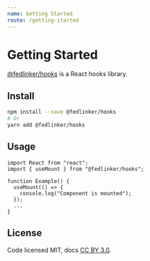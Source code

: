 ```yaml
---
name: Getting Started
route: /getting-started
---
```


# Getting Started

[@fedlinker/hooks](https://www.npmjs.com/package/@fedlinker/hooks) is a React hooks library.

## Install

```sh
npm install --save @fedlinker/hooks
# Or
yarn add @fedlinker/hooks
```

## Usage

```tsx
import React from "react";
import { useMount } from "@fedlinker/hooks";

function Example() {
  useMount(() => {
    console.log("Component is mounted");
  });
  ...
}
```

## License

Code licensed MIT, docs [CC BY 3.0](https://creativecommons.org/licenses/by/3.0/).
